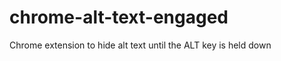chrome-alt-text-engaged
=======================

Chrome extension to hide alt text until the ALT key is held down
